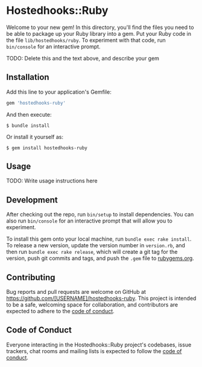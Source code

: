 # Hostedhooks::Ruby

Welcome to your new gem! In this directory, you'll find the files you need to be able to package up your Ruby library into a gem. Put your Ruby code in the file `lib/hostedhooks/ruby`. To experiment with that code, run `bin/console` for an interactive prompt.

TODO: Delete this and the text above, and describe your gem

## Installation

Add this line to your application's Gemfile:

```ruby
gem 'hostedhooks-ruby'
```

And then execute:

    $ bundle install

Or install it yourself as:

    $ gem install hostedhooks-ruby

## Usage

TODO: Write usage instructions here

## Development

After checking out the repo, run `bin/setup` to install dependencies. You can also run `bin/console` for an interactive prompt that will allow you to experiment.

To install this gem onto your local machine, run `bundle exec rake install`. To release a new version, update the version number in `version.rb`, and then run `bundle exec rake release`, which will create a git tag for the version, push git commits and tags, and push the `.gem` file to [rubygems.org](https://rubygems.org).

## Contributing

Bug reports and pull requests are welcome on GitHub at https://github.com/[USERNAME]/hostedhooks-ruby. This project is intended to be a safe, welcoming space for collaboration, and contributors are expected to adhere to the [code of conduct](https://github.com/[USERNAME]/hostedhooks-ruby/blob/master/CODE_OF_CONDUCT.md).


## Code of Conduct

Everyone interacting in the Hostedhooks::Ruby project's codebases, issue trackers, chat rooms and mailing lists is expected to follow the [code of conduct](https://github.com/[USERNAME]/hostedhooks-ruby/blob/master/CODE_OF_CONDUCT.md).
